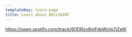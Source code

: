 ```yaml
---
templateKey: learn-page
title: Learn about BELLSAINT
---
```

https://open.spotify.com/track/6i1DRzv8mFdpWyIp7jZelK
